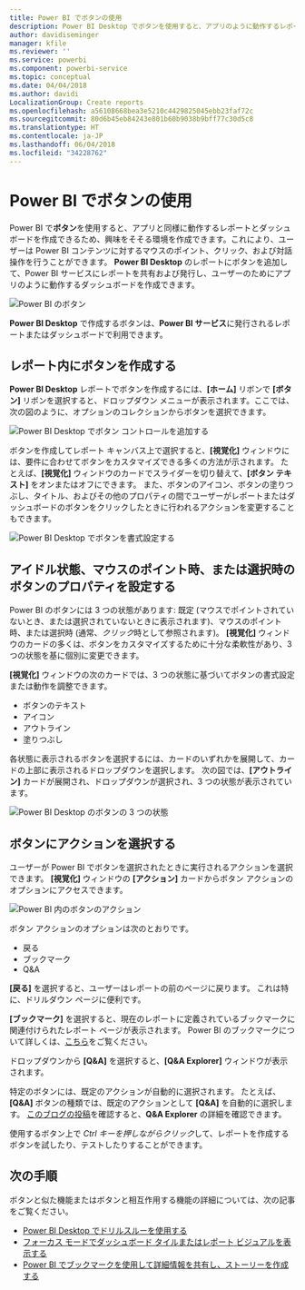 ```yaml
---
title: Power BI でボタンの使用
description: Power BI Desktop でボタンを使用すると、アプリのように動作するレポートとダッシュボードを作成し、ユーザーとの連携を深めることができます。
author: davidiseminger
manager: kfile
ms.reviewer: ''
ms.service: powerbi
ms.component: powerbi-service
ms.topic: conceptual
ms.date: 04/04/2018
ms.author: davidi
LocalizationGroup: Create reports
ms.openlocfilehash: a56108668bea3e5210c4429825045ebb23faf72c
ms.sourcegitcommit: 80d6b45eb84243e801b60b9038b9bff77c30d5c8
ms.translationtype: HT
ms.contentlocale: ja-JP
ms.lasthandoff: 06/04/2018
ms.locfileid: "34228762"
---
```

# <a name="using-buttons-in-power-bi"></a>Power BI でボタンの使用
Power BI で**ボタン**を使用すると、アプリと同様に動作するレポートとダッシュボードを作成できるため、興味をそそる環境を作成できます。これにより、ユーザーは Power BI コンテンツに対するマウスのポイント、クリック、および対話操作を行うことができます。 **Power BI Desktop** のレポートにボタンを追加して、Power BI サービスにレポートを共有および発行し、ユーザーのためにアプリのように動作するダッシュボードを作成できます。

![Power BI のボタン](media/desktop-buttons/desktop-buttons_01.png)

**Power BI Desktop** で作成するボタンは、**Power BI サービス**に発行されるレポートまたはダッシュボードで利用できます。

## <a name="creating-buttons-in-reports"></a>レポート内にボタンを作成する
**Power BI Desktop** レポートでボタンを作成するには、**[ホーム]** リボンで **[ボタン]** リボンを選択すると、ドロップダウン メニューが表示されます。ここでは、次の図のように、オプションのコレクションからボタンを選択できます。 

![Power BI Desktop でボタン コントロールを追加する](media/desktop-buttons/desktop-buttons_02.png)

ボタンを作成してレポート キャンバス上で選択すると、**[視覚化]** ウィンドウには、要件に合わせてボタンをカスタマイズできる多くの方法が示されます。 たとえば、**[視覚化]** ウィンドウのカードでスライダーを切り替えて、**[ボタン テキスト]** をオンまたはオフにできます。 また、ボタンのアイコン、ボタンの塗りつぶし、タイトル、およびその他のプロパティの間でユーザーがレポートまたはダッシュボードのボタンをクリックしたときに行われるアクションを変更することもできます。

![Power BI Desktop でボタンを書式設定する](media/desktop-buttons/desktop-buttons_03.png)

## <a name="set-button-properties-when-idle-hovered-over-or-selected"></a>アイドル状態、マウスのポイント時、または選択時のボタンのプロパティを設定する

Power BI のボタンには 3 つの状態があります: 既定 (マウスでポイントされていないとき、または選択されていないときに表示されます)、マウスのポイント時、または選択時 (通常、*クリック*時として参照されます)。 **[視覚化]** ウィンドウのカードの多くは、ボタンをカスタマイズするために十分な柔軟性があり、3 つの状態を基に個別に変更できます。

**[視覚化]** ウィンドウの次のカードでは、3 つの状態に基づいてボタンの書式設定または動作を調整できます。

* ボタンのテキスト
* アイコン
* アウトライン
* 塗りつぶし

各状態に表示されるボタンを選択するには、カードのいずれかを展開して、カードの上部に表示されるドロップダウンを選択します。 次の図では、**[アウトライン]** カードが展開され、ドロップダウンが選択され、3 つの状態が表示されています。

![Power BI Desktop のボタンの 3 つの状態](media/desktop-buttons/desktop-buttons_04.png)


## <a name="select-the-action-for-a-button"></a>ボタンにアクションを選択する

ユーザーが Power BI でボタンを選択されたときに実行されるアクションを選択できます。 **[視覚化]** ウィンドウの **[アクション]** カードからボタン アクションのオプションにアクセスできます。

![Power BI 内のボタンのアクション](media/desktop-buttons/desktop-buttons_05.png)

ボタン アクションのオプションは次のとおりです。

* 戻る
* ブックマーク
* Q&A

**[戻る]** を選択すると、ユーザーはレポートの前のページに戻ります。 これは特に、ドリルダウン ページに便利です。

**[ブックマーク]** を選択すると、現在のレポートに定義されているブックマークに関連付けられたレポート ページが表示されます。 Power BI のブックマークについて詳しくは、[こちら](desktop-bookmarks.md)をご覧ください。 

ドロップダウンから **[Q&A]** を選択すると、**[Q&A Explorer]** ウィンドウが表示されます。 

特定のボタンには、既定のアクションが自動的に選択されます。 たとえば、**[Q&A]** ボタンの種類では、既定のアクションとして **[Q&A]** を自動的に選択します。 [このブログの投稿](https://powerbi.microsoft.com/blog/power-bi-desktop-april-2018-feature-summary/#Q&AExplorer)を確認すると、**Q&A Explorer** の詳細を確認できます。

使用するボタン上で *Ctrl キーを押しながらクリック*して、レポートを作成するボタンを試したり、テストしたりすることができます。 

## <a name="next-steps"></a>次の手順
ボタンと似た機能またはボタンと相互作用する機能の詳細については、次の記事をご覧ください。

* [Power BI Desktop でドリルスルーを使用する](desktop-drillthrough.md)
* [フォーカス モードでダッシュボード タイルまたはレポート ビジュアルを表示する](service-focus-mode.md)
* [Power BI でブックマークを使用して詳細情報を共有し、ストーリーを作成する](desktop-bookmarks.md)

